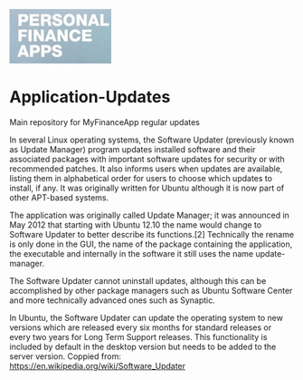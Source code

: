 ![alt text](https://github.com/CompanyProd/Application-Updates/blob/master/Updates/myapp.jpg "MyApp")  
# Application-Updates
Main repository for MyFinanceApp regular updates

In several Linux operating systems, the Software Updater (previously known as Update Manager) program updates installed software and their associated packages with important software updates for security or with recommended patches. It also informs users when updates are available, listing them in alphabetical order for users to choose which updates to install, if any. It was originally written for Ubuntu although it is now part of other APT-based systems.

The application was originally called Update Manager; it was announced in May 2012 that starting with Ubuntu 12.10 the name would change to Software Updater to better describe its functions.[2] Technically the rename is only done in the GUI, the name of the package containing the application, the executable and internally in the software it still uses the name update-manager.

The Software Updater cannot uninstall updates, although this can be accomplished by other package managers such as Ubuntu Software Center and more technically advanced ones such as Synaptic.

In Ubuntu, the Software Updater can update the operating system to new versions which are released every six months for standard releases or every two years for Long Term Support releases. This functionality is included by default in the desktop version but needs to be added to the server version.
Coppied from: https://en.wikipedia.org/wiki/Software_Updater
